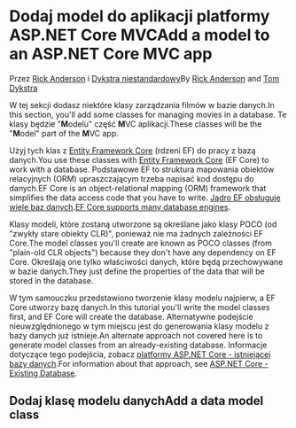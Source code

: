 # <a name="add-a-model-to-an-aspnet-core-mvc-app"></a><span data-ttu-id="b597c-101">Dodaj model do aplikacji platformy ASP.NET Core MVC</span><span class="sxs-lookup"><span data-stu-id="b597c-101">Add a model to an ASP.NET Core MVC app</span></span>

<span data-ttu-id="b597c-102">Przez [Rick Anderson](https://twitter.com/RickAndMSFT) i [Dykstra niestandardowy](https://github.com/tdykstra)</span><span class="sxs-lookup"><span data-stu-id="b597c-102">By [Rick Anderson](https://twitter.com/RickAndMSFT) and [Tom Dykstra](https://github.com/tdykstra)</span></span>

<span data-ttu-id="b597c-103">W tej sekcji dodasz niektóre klasy zarządzania filmów w bazie danych.</span><span class="sxs-lookup"><span data-stu-id="b597c-103">In this section, you'll add some classes for managing movies in a database.</span></span> <span data-ttu-id="b597c-104">Te klasy będzie "**M**odelu" część **M**VC aplikacji.</span><span class="sxs-lookup"><span data-stu-id="b597c-104">These classes will be the "**M**odel" part of the **M**VC app.</span></span>

<span data-ttu-id="b597c-105">Użyj tych klas z [Entity Framework Core](/ef/core) (rdzeni EF) do pracy z bazą danych.</span><span class="sxs-lookup"><span data-stu-id="b597c-105">You use these classes with [Entity Framework Core](/ef/core) (EF Core) to work with a database.</span></span> <span data-ttu-id="b597c-106">Podstawowe EF to struktura mapowania obiektów relacyjnych (ORM) upraszczającym trzeba napisać kod dostępu do danych.</span><span class="sxs-lookup"><span data-stu-id="b597c-106">EF Core is an object-relational mapping (ORM) framework that simplifies the data access code that you have to write.</span></span> <span data-ttu-id="b597c-107">[Jądro EF obsługuje wiele baz danych](/ef/core/providers/).</span><span class="sxs-lookup"><span data-stu-id="b597c-107">[EF Core supports many database engines](/ef/core/providers/).</span></span>

<span data-ttu-id="b597c-108">Klasy modeli, które zostaną utworzone są określane jako klasy POCO (od "zwykły stare obiekty CLR)", ponieważ nie ma żadnych zależności EF Core.</span><span class="sxs-lookup"><span data-stu-id="b597c-108">The model classes you'll create are known as POCO classes (from "plain-old CLR objects") because they don't have any dependency on EF Core.</span></span> <span data-ttu-id="b597c-109">Określają one tylko właściwości danych, które będą przechowywane w bazie danych.</span><span class="sxs-lookup"><span data-stu-id="b597c-109">They just define the properties of the data that will be stored in the database.</span></span>

<span data-ttu-id="b597c-110">W tym samouczku przedstawiono tworzenie klasy modelu najpierw, a EF Core utworzy bazę danych.</span><span class="sxs-lookup"><span data-stu-id="b597c-110">In this tutorial you'll write the model classes first, and EF Core will create the database.</span></span> <span data-ttu-id="b597c-111">Alternatywne podejście nieuwzględnionego w tym miejscu jest do generowania klasy modelu z bazy danych już istnieje.</span><span class="sxs-lookup"><span data-stu-id="b597c-111">An alternate approach not covered here is to generate model classes from an already-existing database.</span></span> <span data-ttu-id="b597c-112">Informacje dotyczące tego podejścia, zobacz [platformy ASP.NET Core - istniejącej bazy danych](/ef/core/get-started/aspnetcore/existing-db).</span><span class="sxs-lookup"><span data-stu-id="b597c-112">For information about that approach, see [ASP.NET Core - Existing Database](/ef/core/get-started/aspnetcore/existing-db).</span></span>

## <a name="add-a-data-model-class"></a><span data-ttu-id="b597c-113">Dodaj klasę modelu danych</span><span class="sxs-lookup"><span data-stu-id="b597c-113">Add a data model class</span></span>
